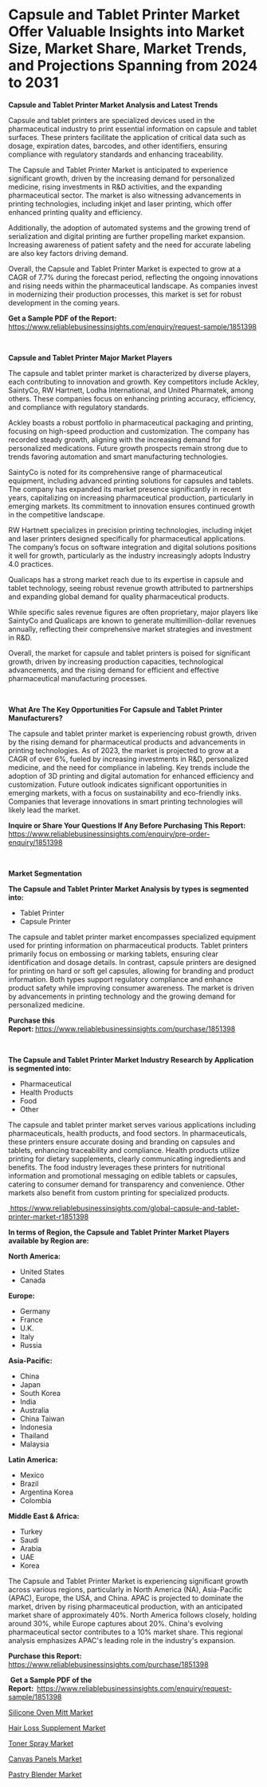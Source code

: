 <p><h1>Capsule and Tablet Printer Market Offer Valuable Insights into Market Size, Market Share, Market Trends, and Projections Spanning from 2024 to 2031</h1></p><p><strong>Capsule and Tablet Printer Market Analysis and Latest Trends</strong></p>
<p><p>Capsule and tablet printers are specialized devices used in the pharmaceutical industry to print essential information on capsule and tablet surfaces. These printers facilitate the application of critical data such as dosage, expiration dates, barcodes, and other identifiers, ensuring compliance with regulatory standards and enhancing traceability.</p><p>The Capsule and Tablet Printer Market is anticipated to experience significant growth, driven by the increasing demand for personalized medicine, rising investments in R&D activities, and the expanding pharmaceutical sector. The market is also witnessing advancements in printing technologies, including inkjet and laser printing, which offer enhanced printing quality and efficiency.</p><p>Additionally, the adoption of automated systems and the growing trend of serialization and digital printing are further propelling market expansion. Increasing awareness of patient safety and the need for accurate labeling are also key factors driving demand. </p><p>Overall, the Capsule and Tablet Printer Market is expected to grow at a CAGR of 7.7% during the forecast period, reflecting the ongoing innovations and rising needs within the pharmaceutical landscape. As companies invest in modernizing their production processes, this market is set for robust development in the coming years.</p></p>
<p><strong>Get a Sample PDF of the Report:&nbsp;</strong> <a href="https://www.reliablebusinessinsights.com/enquiry/request-sample/1851398?utm_campaign=1426&utm_medium=2&utm_source=Github&utm_content=ia&utm_term=18102024&utm_id=capsule-and-tablet-printer">https://www.reliablebusinessinsights.com/enquiry/request-sample/1851398</a></p>
<p>&nbsp;</p>
<p><strong>Capsule and Tablet Printer Major Market Players</strong></p>
<p><p>The capsule and tablet printer market is characterized by diverse players, each contributing to innovation and growth. Key competitors include Ackley, SaintyCo, RW Hartnett, Lodha International, and United Pharmatek, among others. These companies focus on enhancing printing accuracy, efficiency, and compliance with regulatory standards.</p><p>Ackley boasts a robust portfolio in pharmaceutical packaging and printing, focusing on high-speed production and customization. The company has recorded steady growth, aligning with the increasing demand for personalized medications. Future growth prospects remain strong due to trends favoring automation and smart manufacturing technologies.</p><p>SaintyCo is noted for its comprehensive range of pharmaceutical equipment, including advanced printing solutions for capsules and tablets. The company has expanded its market presence significantly in recent years, capitalizing on increasing pharmaceutical production, particularly in emerging markets. Its commitment to innovation ensures continued growth in the competitive landscape.</p><p>RW Hartnett specializes in precision printing technologies, including inkjet and laser printers designed specifically for pharmaceutical applications. The company’s focus on software integration and digital solutions positions it well for growth, particularly as the industry increasingly adopts Industry 4.0 practices.</p><p>Qualicaps has a strong market reach due to its expertise in capsule and tablet technology, seeing robust revenue growth attributed to partnerships and expanding global demand for quality pharmaceutical products.</p><p>While specific sales revenue figures are often proprietary, major players like SaintyCo and Qualicaps are known to generate multimillion-dollar revenues annually, reflecting their comprehensive market strategies and investment in R&D.</p><p>Overall, the market for capsule and tablet printers is poised for significant growth, driven by increasing production capacities, technological advancements, and the rising demand for efficient and effective pharmaceutical manufacturing processes.</p></p>
<p>&nbsp;</p>
<p><strong>What Are The Key Opportunities For Capsule and Tablet Printer Manufacturers?</strong></p>
<p><p>The capsule and tablet printer market is experiencing robust growth, driven by the rising demand for pharmaceutical products and advancements in printing technologies. As of 2023, the market is projected to grow at a CAGR of over 6%, fueled by increasing investments in R&D, personalized medicine, and the need for compliance in labeling. Key trends include the adoption of 3D printing and digital automation for enhanced efficiency and customization. Future outlook indicates significant opportunities in emerging markets, with a focus on sustainability and eco-friendly inks. Companies that leverage innovations in smart printing technologies will likely lead the market.</p></p>
<p><strong>Inquire or Share Your Questions If Any Before Purchasing This Report:</strong> <a href="https://www.reliablebusinessinsights.com/enquiry/pre-order-enquiry/1851398?utm_campaign=1426&utm_medium=2&utm_source=Github&utm_content=ia&utm_term=18102024&utm_id=capsule-and-tablet-printer">https://www.reliablebusinessinsights.com/enquiry/pre-order-enquiry/1851398</a></p>
<p>&nbsp;</p>
<p><strong>Market Segmentation</strong></p>
<p><strong>The Capsule and Tablet Printer Market Analysis by types is segmented into:</strong></p>
<p><ul><li>Tablet Printer</li><li>Capsule Printer</li></ul></p>
<p><p>The capsule and tablet printer market encompasses specialized equipment used for printing information on pharmaceutical products. Tablet printers primarily focus on embossing or marking tablets, ensuring clear identification and dosage details. In contrast, capsule printers are designed for printing on hard or soft gel capsules, allowing for branding and product information. Both types support regulatory compliance and enhance product safety while improving consumer awareness. The market is driven by advancements in printing technology and the growing demand for personalized medicine.</p></p>
<p><strong>Purchase this Report:&nbsp;</strong><a href="https://www.reliablebusinessinsights.com/purchase/1851398?utm_campaign=1426&utm_medium=2&utm_source=Github&utm_content=ia&utm_term=18102024&utm_id=capsule-and-tablet-printer">https://www.reliablebusinessinsights.com/purchase/1851398</a></p>
<p>&nbsp;</p>
<p><strong>The Capsule and Tablet Printer Market Industry Research by Application is segmented into:</strong></p>
<p><ul><li>Pharmaceutical</li><li>Health Products</li><li>Food</li><li>Other</li></ul></p>
<p><p>The capsule and tablet printer market serves various applications including pharmaceuticals, health products, and food sectors. In pharmaceuticals, these printers ensure accurate dosing and branding on capsules and tablets, enhancing traceability and compliance. Health products utilize printing for dietary supplements, clearly communicating ingredients and benefits. The food industry leverages these printers for nutritional information and promotional messaging on edible tablets or capsules, catering to consumer demand for transparency and convenience. Other markets also benefit from custom printing for specialized products.</p></p>
<p><a href="https://www.reliablebusinessinsights.com/global-capsule-and-tablet-printer-market-r1851398?utm_campaign=1426&utm_medium=2&utm_source=Github&utm_content=ia&utm_term=18102024&utm_id=capsule-and-tablet-printer">&nbsp;https://www.reliablebusinessinsights.com/global-capsule-and-tablet-printer-market-r1851398</a></p>
<p><strong>In terms of Region, the Capsule and Tablet Printer Market Players available by Region are:</strong></p>
<p>
    <p> <strong> North America: </strong>
        <ul>
            <li>United States</li>
            <li>Canada</li>
        </ul>
        </p> 
    <p> <strong> Europe: </strong>
        <ul>
            <li>Germany</li>
            <li>France</li>
            <li>U.K.</li>
            <li>Italy</li>
            <li>Russia</li>
        </ul>
        </p> 
    <p> <strong> Asia-Pacific: </strong>
        <ul>
            <li>China</li>
            <li>Japan</li>
            <li>South Korea</li>
            <li>India</li>
            <li>Australia</li>
            <li>China Taiwan</li>
            <li>Indonesia</li>
            <li>Thailand</li>
            <li>Malaysia</li>
        </ul>
        </p> 
    <p> <strong> Latin America: </strong>
        <ul>
            <li>Mexico</li>
            <li>Brazil</li>
            <li>Argentina Korea</li>
            <li>Colombia</li>
        </ul>
        </p> 
    <p> <strong> Middle East & Africa: </strong>
        <ul>
            <li>Turkey</li>
            <li>Saudi</li>
            <li>Arabia</li>
            <li>UAE</li>
            <li>Korea</li>
        </ul>
    </p>
    </p>
<p><p>The Capsule and Tablet Printer Market is experiencing significant growth across various regions, particularly in North America (NA), Asia-Pacific (APAC), Europe, the USA, and China. APAC is projected to dominate the market, driven by rising pharmaceutical production, with an anticipated market share of approximately 40%. North America follows closely, holding around 30%, while Europe captures about 20%. China's evolving pharmaceutical sector contributes to a 10% market share. This regional analysis emphasizes APAC's leading role in the industry's expansion.</p></p>
<p><strong>Purchase this Report: </strong><a href="https://www.reliablebusinessinsights.com/purchase/1851398?utm_campaign=1426&utm_medium=2&utm_source=Github&utm_content=ia&utm_term=18102024&utm_id=capsule-and-tablet-printer">https://www.reliablebusinessinsights.com/purchase/1851398</a></p>
<p>&nbsp;<strong>Get a Sample PDF of the Report:&nbsp;&nbsp;</strong><a href="https://www.reliablebusinessinsights.com/enquiry/request-sample/1851398?utm_campaign=1426&utm_medium=2&utm_source=Github&utm_content=ia&utm_term=18102024&utm_id=capsule-and-tablet-printer">https://www.reliablebusinessinsights.com/enquiry/request-sample/1851398</a></p>
<p><strong></strong></p>
<p><p><a href="https://www.linkedin.com/pulse/silicone-oven-mitt-market-evolution-regional-adaptations-wdtje?utm_campaign=1426&utm_medium=2&utm_source=Github&utm_content=ia&utm_term=18102024&utm_id=capsule-and-tablet-printer">Silicone Oven Mitt Market</a></p><p><a href="https://www.linkedin.com/pulse/emerging-opportunities-challenges-global-hair-loss-supplement-pubze?utm_campaign=1426&utm_medium=2&utm_source=Github&utm_content=ia&utm_term=18102024&utm_id=capsule-and-tablet-printer">Hair Loss Supplement Market</a></p><p><a href="https://www.linkedin.com/pulse/toner-spray-market-innovations-trends-comprehensive-study-3f97e?utm_campaign=1426&utm_medium=2&utm_source=Github&utm_content=ia&utm_term=18102024&utm_id=capsule-and-tablet-printer">Toner Spray Market</a></p><p><a href="https://www.linkedin.com/pulse/canvas-panels-market-opportunities-emerging-global-trends-gt1be?utm_campaign=1426&utm_medium=2&utm_source=Github&utm_content=ia&utm_term=18102024&utm_id=capsule-and-tablet-printer">Canvas Panels Market</a></p><p><a href="https://www.linkedin.com/pulse/pastry-blender-market-transformation-comparative-analysis-u0j3e?utm_campaign=1426&utm_medium=2&utm_source=Github&utm_content=ia&utm_term=18102024&utm_id=capsule-and-tablet-printer">Pastry Blender Market</a></p></p>